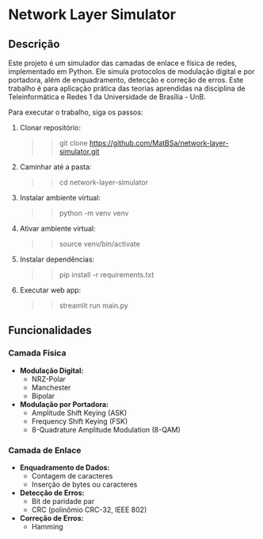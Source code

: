 # Network Layer Simulator

## Descrição

Este projeto é um simulador das camadas de enlace e física de redes, implementado em Python. Ele simula protocolos de modulação digital e por portadora, além de enquadramento, detecção e correção de erros. Este trabalho é para aplicação prática das teorias aprendidas na disciplina de Teleinformática e Redes 1 da Universidade de Brasília - UnB.

Para executar o trabalho, siga os passos:

1) Clonar repositório: 
    >> git clone https://github.com/MatBSa/network-layer-simulator.git

2) Caminhar até a pasta:
    >> cd network-layer-simulator
  
3) Instalar ambiente virtual:
    >> python -m venv venv

4) Ativar ambiente virtual:
    >> source venv/bin/activate

5) Instalar dependências:
    >> pip install -r requirements.txt

6) Executar web app:
    >> streamlit run main.py

## Funcionalidades

### Camada Física
- **Modulação Digital:**
  - NRZ-Polar
  - Manchester
  - Bipolar
- **Modulação por Portadora:**
  - Amplitude Shift Keying (ASK)
  - Frequency Shift Keying (FSK)
  - 8-Quadrature Amplitude Modulation (8-QAM)

### Camada de Enlace
- **Enquadramento de Dados:**
  - Contagem de caracteres
  - Inserção de bytes ou caracteres
- **Detecção de Erros:**
  - Bit de paridade par
  - CRC (polinômio CRC-32, IEEE 802)
- **Correção de Erros:**
  - Hamming